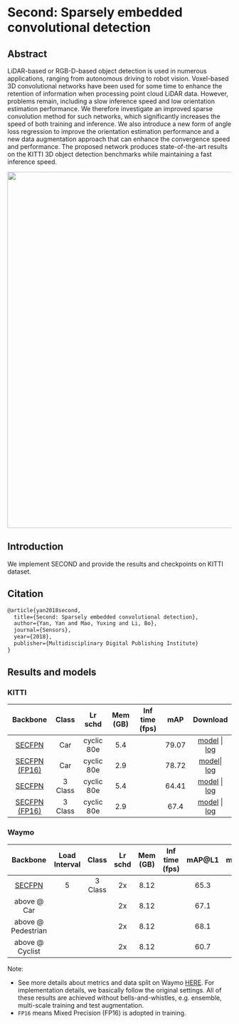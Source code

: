 # Second: Sparsely embedded convolutional detection

## Abstract

<!-- [ABSTRACT] -->

LiDAR-based or RGB-D-based object detection is used in numerous applications, ranging from autonomous driving to robot vision. Voxel-based 3D convolutional networks have been used for some time to enhance the retention of information when processing point cloud LiDAR data. However, problems remain, including a slow inference speed and low orientation estimation performance. We therefore investigate an improved sparse convolution method for such networks, which significantly increases the speed of both training and inference. We also introduce a new form of angle loss regression to improve the orientation estimation performance and a new data augmentation approach that can enhance the convergence speed and performance. The proposed network produces state-of-the-art results on the KITTI 3D object detection benchmarks while maintaining a fast inference speed.

<!-- [IMAGE] -->

<div align=center>
<img src="https://user-images.githubusercontent.com/79644370/143889364-10be11c3-838e-4fc9-9613-184f0cd08907.png" width="800"/>
</div>

<!-- [PAPER_TITLE: SECOND: Sparsely Embedded Convolutional Detection] -->
<!-- [PAPER_URL: https://www.mdpi.com/1424-8220/18/10/3337] -->

## Introduction

<!-- [ALGORITHM] -->

We implement SECOND and provide the results and checkpoints on KITTI dataset.

## Citation

```latex
@article{yan2018second,
  title={Second: Sparsely embedded convolutional detection},
  author={Yan, Yan and Mao, Yuxing and Li, Bo},
  journal={Sensors},
  year={2018},
  publisher={Multidisciplinary Digital Publishing Institute}
}
```

## Results and models

### KITTI

|  Backbone   |Class| Lr schd | Mem (GB) | Inf time (fps) | mAP |Download |
| :---------: | :-----: | :------: | :------------: | :----: |:----: | :------: |
|    [SECFPN](./hv_second_secfpn_6x8_80e_kitti-3d-car.py)| Car |cyclic 80e|5.4||79.07|[model](https://download.openmmlab.com/mmdetection3d/v0.1.0_models/second/hv_second_secfpn_6x8_80e_kitti-3d-car/hv_second_secfpn_6x8_80e_kitti-3d-car_20200620_230238-393f000c.pth) &#124; [log](https://download.openmmlab.com/mmdetection3d/v0.1.0_models/second/hv_second_secfpn_6x8_80e_kitti-3d-car/hv_second_secfpn_6x8_80e_kitti-3d-car_20200620_230238.log.json)|
|    [SECFPN (FP16)](./hv_second_secfpn_fp16_6x8_80e_kitti-3d-car.py)| Car |cyclic 80e|2.9||78.72|[model](https://download.openmmlab.com/mmdetection3d/v0.1.0_models/fp16/hv_second_secfpn_fp16_6x8_80e_kitti-3d-car/hv_second_secfpn_fp16_6x8_80e_kitti-3d-car_20200924_211301-1f5ad833.pth)&#124; [log](https://download.openmmlab.com/mmdetection3d/v0.1.0_models/fp16/hv_second_secfpn_fp16_6x8_80e_kitti-3d-car/hv_second_secfpn_fp16_6x8_80e_kitti-3d-car_20200924_211301.log.json)|
|    [SECFPN](./hv_second_secfpn_6x8_80e_kitti-3d-3class.py)| 3 Class |cyclic 80e|5.4||64.41|[model](https://download.openmmlab.com/mmdetection3d/v0.1.0_models/second/hv_second_secfpn_6x8_80e_kitti-3d-3class/hv_second_secfpn_6x8_80e_kitti-3d-3class_20200620_230238-9208083a.pth) &#124; [log](https://download.openmmlab.com/mmdetection3d/v0.1.0_models/second/hv_second_secfpn_6x8_80e_kitti-3d-3class/hv_second_secfpn_6x8_80e_kitti-3d-3class_20200620_230238.log.json)|
|    [SECFPN (FP16)](./hv_second_secfpn_fp16_6x8_80e_kitti-3d-3class.py)| 3 Class |cyclic 80e|2.9||67.4|[model](https://download.openmmlab.com/mmdetection3d/v0.1.0_models/fp16/hv_second_secfpn_fp16_6x8_80e_kitti-3d-3class/hv_second_secfpn_fp16_6x8_80e_kitti-3d-3class_20200925_110059-05f67bdf.pth) &#124; [log](https://download.openmmlab.com/mmdetection3d/v0.1.0_models/fp16/hv_second_secfpn_fp16_6x8_80e_kitti-3d-3class/hv_second_secfpn_fp16_6x8_80e_kitti-3d-3class_20200925_110059.log.json)|

### Waymo

|  Backbone | Load Interval | Class | Lr schd | Mem (GB) | Inf time (fps) | mAP@L1 | mAPH@L1 |  mAP@L2 | **mAPH@L2** | Download |
| :-------: | :-----------: |:-----:| :------:| :------: | :------------: | :----: | :-----: | :-----: | :-----: | :------: |
| [SECFPN](./hv_second_secfpn_sbn_2x16_2x_waymoD5-3d-3class.py)|5|3 Class|2x|8.12||65.3|61.7|58.9|55.7|[log](https://download.openmmlab.com/mmdetection3d/v0.1.0_models/second/hv_second_secfpn_sbn_4x8_2x_waymoD5-3d-3class/hv_second_secfpn_sbn_4x8_2x_waymoD5-3d-3class_20201115_112448.log.json)|
| above @ Car|||2x|8.12||67.1|66.6|58.7|58.2| |
| above @ Pedestrian|||2x|8.12||68.1|59.1|59.5|51.5| |
| above @ Cyclist|||2x|8.12||60.7|59.5|58.4|57.3| |

Note:

- See more details about metrics and data split on Waymo [HERE](https://github.com/open-mmlab/mmdetection3d/tree/master/configs/pointpillars). For implementation details, we basically follow the original settings. All of these results are achieved without bells-and-whistles, e.g. ensemble, multi-scale training and test augmentation.
- `FP16` means Mixed Precision (FP16) is adopted in training.

